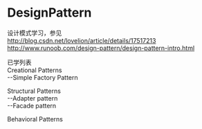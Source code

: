 # DesignPattern
设计模式学习，参见  
http://blog.csdn.net/lovelion/article/details/17517213  
http://www.runoob.com/design-pattern/design-pattern-intro.html

已学列表  
Creational Patterns  
--Simple Factory Pattern  

Structural Patterns  
--Adapter pattern  
--Facade pattern  

Behavioral Patterns

